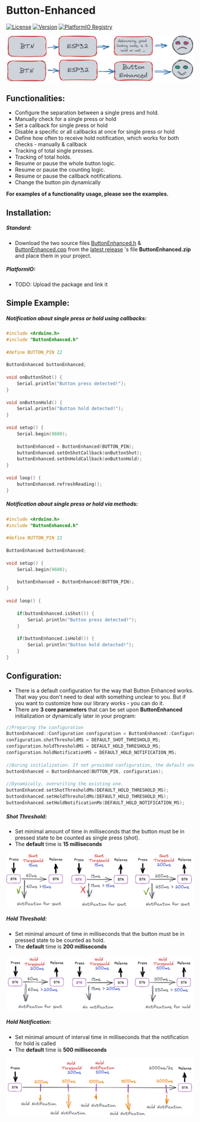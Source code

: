 # Button-Enhanced
[![License](https://img.shields.io/badge/license-MIT-green.svg)](https://github.com/ItsGosho/Button-Enhanced/blob/main/LICENSE)
[![Version](https://img.shields.io/github/v/release/ItsGosho/Button-Enhanced?include_prereleases)](https://github.com/ItsGosho/Button-Enhanced/blob/main/LICENSE)
[![PlatformIO Registry](https://badges.registry.platformio.org/packages/ItsGosho/library/ButtonEnhanced.svg)](https://registry.platformio.org/libraries/ItsGosho/ButtonEnhanced)

<img src="pics\image-20221004213143380.png" alt="image-20221004213143380" style="zoom:50%;" />

## Functionalities:

- Configure the separation between a single press and hold.
- Manually check for a single press or hold
- Set a callback for single press or hold
- Disable a specific or all callbacks at once for single press or hold
- Define how often to receive hold notification, which works for both checks - manually & callback
- Tracking of total single presses.
- Tracking of total holds.
- Resume or pause the whole button logic.
- Resume or pause the counting logic.
- Resume or pause the callback notifications.
- Change the button pin dynamically



**For examples of a functionality usage, please see the examples.**

## Installation:

##### Standard:

- Download the two source files [ButtonEnhanced.h]( https://github.com/ItsGosho/Button-Enhanced/blob/main/src/ButtonEnhanced.h) & [ButtonEnhanced.cpp](https://github.com/ItsGosho/Button-Enhanced/blob/main/src/ButtonEnhanced.cpp)  from the [latest release]( https://github.com/ItsGosho/Button-Enhanced/releases) 's file **ButtonEnhanced.zip** and place them in your project.

##### PlatformIO:

- TODO: Upload the package and link it



## Simple Example:

##### Notification about single press or hold using callbacks:

```c++
#include <Arduino.h>
#include "ButtonEnhanced.h"

#define BUTTON_PIN 22

ButtonEnhanced buttonEnhanced;

void onButtonShot() {
    Serial.println("Button press detected!");
}

void onButtonHold() {
    Serial.println("Button hold detected!");
}

void setup() {
    Serial.begin(9600);

    buttonEnhanced = ButtonEnhanced(BUTTON_PIN);
    buttonEnhanced.setOnShotCallback(onButtonShot);
    buttonEnhanced.setOnHoldCallback(onButtonHold);
}

void loop() {
    buttonEnhanced.refreshReading();
}
```

##### Notification about single press or hold via methods:

```c++
#include <Arduino.h>
#include "ButtonEnhanced.h"

#define BUTTON_PIN 22

ButtonEnhanced buttonEnhanced;

void setup() {
    Serial.begin(9600);

    buttonEnhanced = ButtonEnhanced(BUTTON_PIN);
}

void loop() {

    if(buttonEnhanced.isShot()) {
        Serial.println("Button press detected!");
    }

    if(buttonEnhanced.isHold()) {
        Serial.println("Button hold detected!");
    }
}
```



## Configuration:

- There is a default configuration for the way that Button Enhanced works. That way you don't need to deal with something unclear to you. But if you want to customize how our library works - you can do it.
- There are **3 core parameters** that can be set upon **ButtonEnhanced**  initialization or dynamically later in your program:

```c++
//Preparing the configuration
ButtonEnhanced::Configuration configuration = ButtonEnhanced::Configuration();
configuration.shotThresholdMS = DEFAULT_SHOT_THRESHOLD_MS;
configuration.holdThresholdMS = DEFAULT_HOLD_THRESHOLD_MS;
configuration.holdNotificationMS = DEFAULT_HOLD_NOTIFICATION_MS;

//During initialization. If not provided configuration, the default one is used.
buttonEnhanced = ButtonEnhanced(BUTTON_PIN, configuration);

//Dynamically, overwriting the existing one.
buttonEnhanced.setShotThresholdMs(DEFAULT_HOLD_THRESHOLD_MS);
buttonEnhanced.setHoldThresholdMs(DEFAULT_HOLD_THRESHOLD_MS);
buttonEnhanced.setHoldNotificationMs(DEFAULT_HOLD_NOTIFICATION_MS);
```



##### Shot Threshold:

- Set minimal amount of time in milliseconds that the button must be in pressed state to be counted as single press (shot).
- The **default** time is **15 milliseconds**

<img src="pics\image-20221005033245540.png" alt="image-20221005033245540" style="zoom:50%;" />




##### Hold Threshold:

- Set minimal amount of time in milliseconds that the button must be in pressed state to be counted as hold.
- The **default** time is **200 milliseconds**

<img src="pics\image-20221005034011271.png" alt="image-20221005034011271" style="zoom:50%;" />



##### Hold Notification:

- Set minimal amount of interval time in milliseconds that the notification for hold is called
- The **default** time is **500 milliseconds**

<img src="pics\image-20221005034612276.png" alt="image-20221005034612276" style="zoom:50%;" />



